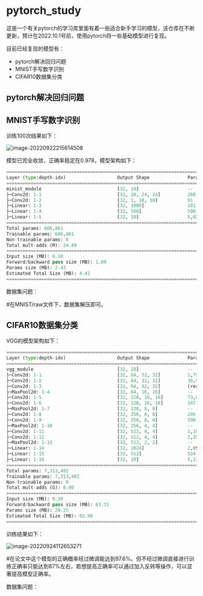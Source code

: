 # pytorch_study

这是一个有关pytorch的学习库里面有着一些适合新手学习的模型，该仓库在不断更新，预计在2022.10.1号前，使用pytorch将一些基础模型进行复现。

目前已经复现的模型有：

- pytorch解决回归问题
- MNIST手写数字识别
- CIFAR10数据集分类

## pytorch解决回归问题

## MNIST手写数字识别

训练100次结果如下：

![image-20220922215614508](https://makedown-1304519375.cos.ap-beijing.myqcloud.com/makedown/image-20220922215614508.png)

模型已完全收敛，正确率稳定在0.978，模型架构如下：

```python
==========================================================================================
Layer (type:depth-idx)                   Output Shape              Param #
==========================================================================================
minist_module                            [32, 10]                  --
├─Conv2d: 1-1                            [32, 10, 24, 24]          260
├─Conv2d: 1-2                            [32, 1, 10, 10]           91
├─Linear: 1-3                            [32, 1000]                101,000
├─Linear: 1-4                            [32, 500]                 500,500
├─Linear: 1-5                            [32, 10]                  5,010
==========================================================================================
Total params: 606,861
Trainable params: 606,861
Non-trainable params: 0
Total mult-adds (M): 24.49
==========================================================================================
Input size (MB): 0.10
Forward/backward pass size (MB): 1.89
Params size (MB): 2.43
Estimated Total Size (MB): 4.41
==========================================================================================
```

数据集问题：

#在MNIST/raw文件下，数据集解压即可。

## CIFAR10数据集分类

VGG的模型架构如下：

```python
==========================================================================================
Layer (type:depth-idx)                   Output Shape              Param #
==========================================================================================
vgg_module                               [32, 10]                  --
├─Conv2d: 1-1                            [32, 64, 32, 32]          1,792
├─Conv2d: 1-2                            [32, 64, 32, 32]          36,928
├─Conv2d: 1-3                            [32, 64, 32, 32]          (recursive)
├─MaxPool2d: 1-4                         [32, 64, 16, 16]          --
├─Conv2d: 1-5                            [32, 128, 16, 16]         73,856
├─Conv2d: 1-6                            [32, 128, 16, 16]         147,584
├─MaxPool2d: 1-7                         [32, 128, 8, 8]           --
├─Conv2d: 1-8                            [32, 256, 8, 8]           295,168
├─Conv2d: 1-9                            [32, 256, 8, 8]           590,080
├─MaxPool2d: 1-10                        [32, 256, 4, 4]           --
├─Conv2d: 1-11                           [32, 512, 4, 4]           1,180,160
├─Conv2d: 1-12                           [32, 512, 4, 4]           2,359,808
├─MaxPool2d: 1-13                        [32, 512, 2, 2]           --
├─Linear: 1-14                           [32, 1024]                2,098,176
├─Linear: 1-15                           [32, 512]                 524,800
├─Linear: 1-16                           [32, 10]                  5,130
==========================================================================================
Total params: 7,313,482
Trainable params: 7,313,482
Non-trainable params: 0
Total mult-adds (G): 8.00
==========================================================================================
Input size (MB): 0.39
Forward/backward pass size (MB): 63.31
Params size (MB): 29.25
Estimated Total Size (MB): 92.96
==========================================================================================
```



训练结果如下：

![image-20220924112653271](https://makedown-1304519375.cos.ap-beijing.myqcloud.com/makedown/image-20220924112653271.png)

#在论文中这个模型的正确概率经过微调能达到97.6%。但不经过微调直接进行训练正确率只能达到87%左右，若想提高正确率可以通过加入反转等操作，可以显著提高模型正确率。

数据集问题：

